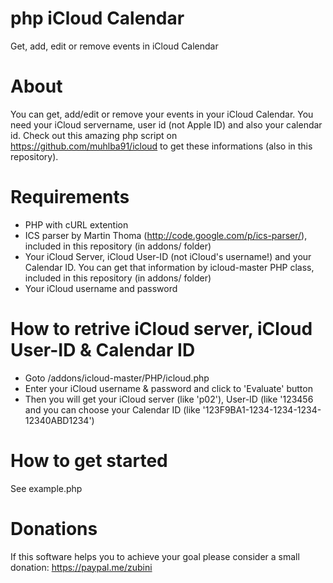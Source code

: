# php iCloud Calendar
Get, add, edit or remove events in iCloud Calendar


# About
You can get, add/edit or remove your events in your iCloud Calendar. You need your iCloud servername, user id (not Apple ID) and also your calendar id. Check out this amazing php script on https://github.com/muhlba91/icloud to get these informations (also in this repository).


# Requirements
* PHP with cURL extention
* ICS parser by Martin Thoma (http://code.google.com/p/ics-parser/), included in this repository (in addons/ folder)
* Your iCloud Server, iCloud User-ID (not iCloud's username!) and your Calendar ID. You can get that information by icloud-master PHP class, included in this repository (in addons/ folder)
* Your iCloud username and password


# How to retrive iCloud server, iCloud User-ID & Calendar ID
* Goto /addons/icloud-master/PHP/icloud.php
* Enter your iCloud username & password and click to 'Evaluate' button
* Then you will get your iCloud server (like 'p02'), User-ID (like '123456 and you can choose your Calendar ID (like '123F9BA1-1234-1234-1234-12340ABD1234')


# How to get started
See example.php


# Donations
If this software helps you to achieve your goal please consider a small donation:
https://paypal.me/zubini

